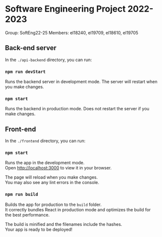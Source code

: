 # Software Engineering Project 2022-2023

Group: SoftEng22-25
Members: el18240, el19709, el18610, el19705

## Back-end server

In the `./api-backend` directory, you can run:

### `npm run devStart`

Runs the backend server in development mode. The server will restart when you make changes.

### `npm start`

Runs the backend in production mode. Does not restart the server if you make changes.

## Front-end

In the `./frontend` directory, you can run:

### `npm start`

Runs the app in the development mode.\
Open [http://localhost:3000](http://localhost:3000) to view it in your browser.

The page will reload when you make changes.\
You may also see any lint errors in the console.

### `npm run build`

Builds the app for production to the `build` folder.\
It correctly bundles React in production mode and optimizes the build for the best performance.

The build is minified and the filenames include the hashes.\
Your app is ready to be deployed!
